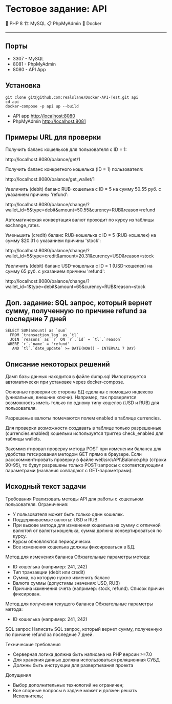 # Тестовое задание: API
🚀 PHP 8   🏗 MySQL  📋 PhpMyAdmin  🐋 Docker

___

## Порты

- 3307 - MySQL
- 8081 - PhpMyAdmin
- 8080 - API App

## Установка

```shell
git clone git@github.com:realslane/Docker-API-Test.git api
cd api
docker-compose -p api up --build
```

- API app [http://localhost:8080](http://localhost:8080)
- PhpMyAdmin [http://localhost:8081](http://localhost:8081)

## Примеры URL для проверки

Получить баланс кошельков для пользователя с ID = 1:

http://localhost:8080/balance/get/1

Получить баланс конкретного кошелька (ID = 1) пользователя:

http://localhost:8080/balance/get_wallet/1

Увеличить (debit) баланс RUB-кошелька с ID = 5 на сумму 50.55 руб. с указанием причины 'refund':

http://localhost:8080/balance/change/?wallet_id=5&type=debit&amount=50.55&curency=RUB&reason=refund


Автоматическая конвертация валют проходит по курсу из таблицы exchange_rates.

Уменьшить (credit) баланс RUB-кошелька с ID = 5 (RUB-кошелек) на сумму $20.31 с указанием причины 'stock':

http://localhost:8080/balance/change/?wallet_id=5&type=credit&amount=20.31&curency=USD&reason=stock

Увеличить (debit) баланс USD-кошелька с ID = 1 (USD-кошелек) на сумму 65 руб. с указанием причины 'refund':

http://localhost:8080/balance/change/?wallet_id=1&type=debit&amount=65&curency=RUB&reason=stock

## Доп. задание: SQL запрос, который вернет сумму, полученную по причине refund за последние 7 дней
```shell
SELECT SUM(amount) as `sum`
  FROM `transaction_log` as `tl`
  JOIN `reasons` as `r` ON `r`.`id` = `tl`.`reason`
 WHERE `r`.`name` = 'refund'
   AND `tl`.`date_update` >= DATE(NOW() - INTERVAL 7 DAY)
```

## Описание некоторых решений

Дамп базы данных находится в файле dump.sql
Импортируется автоматически при установке через docker-compose.

Основные проверки со стороны БД сделаны с помощью индексов (уникальные, внешние ключи).
Например, так проверяется возможность иметь только по одному типу кошелов (USD и RUB) для пользователя.

Разрешеные валюты помечаются полем enabled в таблице currencies.

Для проверки возможности создавать в таблице только разрешенные (currencies.enabled) кошельки
используется триггер check_enabled для таблицы wallets.

Закомментировал проверку метода POST при изменении баланса для удобства тетсирования методом GET прямо в браузере.
Если расскомментировать проверку в файле web\src\API\Balance.php (строки 90-95),
то будут разрешены только POST-запросы с соответсвующими параметрами (названия совпадают с GET-параметрами).

## Исходный текст задачи

Требования
Реализовать методы API для работы с кошельком пользователя. Ограничения:
- У пользователя может быть только один кошелек.
- Поддерживаемые валюты: USD и RUB.
- При вызове метода для изменения кошелька на сумму с отличной валютой от валюты кошелька, сумма должна конвертироваться по курсу.
- Курсы обновляются периодически.
- Все изменения кошелька должны фиксироваться в БД.

Метод для изменения баланса
Обязательные параметры метода:
- ID кошелька (например: 241, 242)
- Тип транзакции (debit или credit)
- Сумма, на которую нужно изменить баланс
- Валюта суммы (допустимы значения: USD, RUB)
- Причина изменения счета (например: stock, refund). Список причин фиксирован.

Метод для получения текущего баланса
Обязательные параметры метода:
- ID кошелька (например: 241, 242)

SQL запрос
Написать SQL запрос, который вернет сумму, полученную по причине refund за последние 7 дней.

Технические требования
- Серверная логика должна быть написана на PHP версии >=7.0
- Для хранения данных должна использоваться реляционная СУБД
- Должны быть инструкции для развертывания проекта

Допущения
- Выбор дополнительных технологий не ограничен;
- Все спорные вопросы в задаче может и должен решать Исполнитель;
